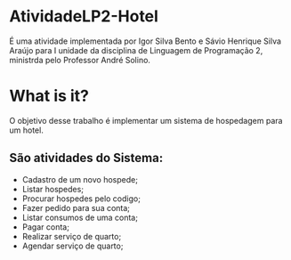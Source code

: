# AtividadeLP2-Hotel

É uma atividade implementada por Igor Silva Bento e Sávio Henrique Silva Araújo para I unidade da disciplina de Linguagem de Programação 2, ministrda pelo Professor André Solino.

# What is it?
O objetivo desse trabalho é implementar um sistema de hospedagem para um hotel.

## São atividades do Sistema:
<ul>
  <li>Cadastro de um novo hospede;</li>
  <li>Listar hospedes;</li>
  <li>Procurar hospedes pelo codigo;</li>
  <li>Fazer pedido para sua conta;</li>
  <li>Listar consumos de uma conta;</li>
  <li>Pagar conta;</li>
  <li>Realizar serviço de quarto;</li>
  <li>Agendar serviço de quarto;</li>
</ul>
